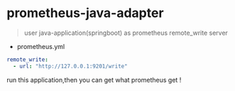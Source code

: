 # prometheus-java-adapter

> user java-application(springboot) as prometheus remote_write server


- prometheus.yml
```yml
remote_write: 
  - url: "http://127.0.0.1:9201/write"
``` 

run this application,then you can get what prometheus get !
